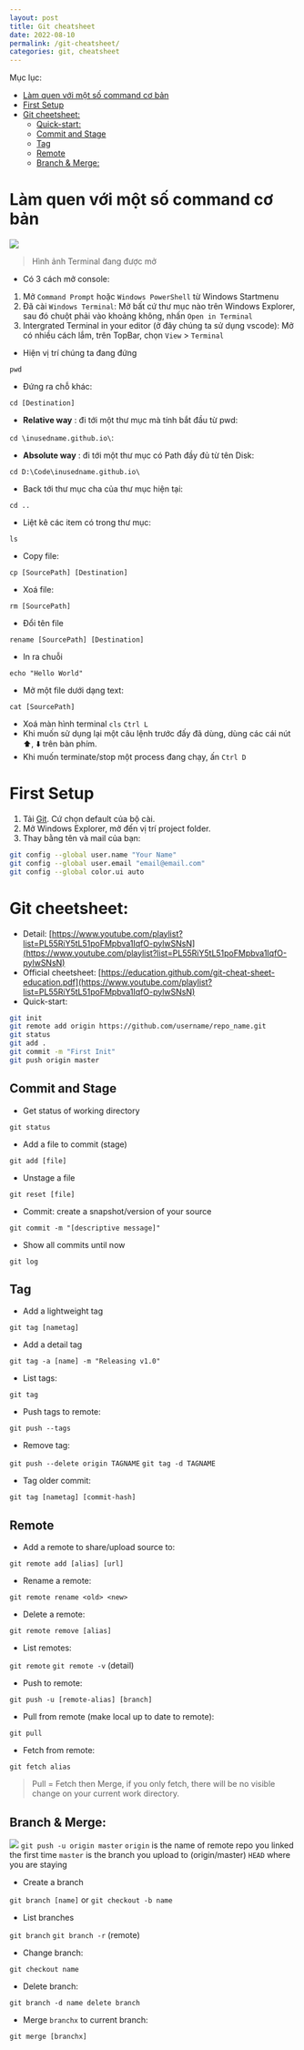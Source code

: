 ```yaml
---
layout: post
title: Git cheatsheet
date: 2022-08-10
permalink: /git-cheatsheet/
categories: git, cheatsheet
---
```


Mục lục:
- [Làm quen với một số command cơ bản](#l-m-quen-v-i-m-t-s--command-c--b-n)
- [First Setup](#first-setup)
- [Git cheetsheet:](#git-cheetsheet-)
  * [Quick-start:](#quick-start-)
  * [Commit and Stage](#commit-and-stage)
  * [Tag](#tag)
  * [Remote](#remote)
  * [Branch & Merge:](#branch---merge-)

# Làm quen với một số command cơ bản
![](/images/git/terminal-screen.png)
> Hình ảnh Terminal đang được mở

- Có 3 cách mở console:
1. Mở `Command Prompt` hoặc `Windows PowerShell` từ Windows Startmenu
2. Đã cài `Windows Terminal`: Mở bất cứ thư mục nào trên Windows Explorer, sau đó chuột phải vào khoảng không, nhấn `Open in Terminal`
3. Intergrated Terminal in your editor (ở đây chúng ta sử dụng vscode): Mở có nhiều cách lắm, trên TopBar, chọn `View` > `Terminal`

- Hiện vị trí chúng ta đang đứng

```pwd```
- Đứng ra chỗ khác:

```cd [Destination]```
- __Relative way__ : đi tới một thư mục mà tính bắt đầu từ pwd:

```cd \inusedname.github.io\```: 
- __Absolute way__ : đi tới một thư mục có Path đầy đủ từ tên Disk:

```cd D:\Code\inusedname.github.io\```
- Back tới thư mục cha của thư mục hiện tại:

```cd ..```
- Liệt kê các item có trong thư mục:

```ls```
- Copy file:

```cp [SourcePath] [Destination]```
- Xoá file:

```rm [SourcePath]```
- Đổi tên file

```rename [SourcePath] [Destination]```
- In ra chuỗi

```echo "Hello World"```
- Mở một file dưới dạng text:

```cat [SourcePath]```
- Xoá màn hình terminal
```cls```
`Ctrl L`
- Khi muốn sử dụng lại một câu lệnh trước đấy đã dùng, dùng các cái nút ⬆️, ⬇️ trên bàn phím.
- Khi muốn terminate/stop một process đang chạy, ấn `Ctrl D`

# First Setup
1. Tải [Git](https://git-scm.com/). Cứ chọn default của bộ cài.
2. Mở Windows Explorer, mở đến vị trí project folder.
3. Thay bằng tên và mail của bạn:
```bash
git config --global user.name "Your Name"
git config --global user.email "email@email.com"
git config --global color.ui auto
```

# Git cheetsheet:
- Detail: [https://www.youtube.com/playlist?list=PL55RiY5tL51poFMpbva1IqfO-pylwSNsN](https://www.youtube.com/playlist?list=PL55RiY5tL51poFMpbva1IqfO-pylwSNsN)
- Official cheetsheet: [https://education.github.com/git-cheat-sheet-education.pdf](https://www.youtube.com/playlist?list=PL55RiY5tL51poFMpbva1IqfO-pylwSNsN)
- Quick-start:
```bash
git init
git remote add origin https://github.com/username/repo_name.git
git status
git add .
git commit -m "First Init"
git push origin master
```

## Commit and Stage
- Get status of working directory

`git status`
- Add a file to commit (stage)

`git add [file]`
- Unstage a file

`git reset [file]`
- Commit: create a snapshot/version of your source

`git commit -m "[descriptive message]"`
- Show all commits until now

`git log` 

## Tag
- Add a lightweight tag

`git tag [nametag]`
- Add a detail tag

`git tag -a [name] -m "Releasing v1.0"`
- List tags:

`git tag`
- Push tags to remote:

`git push --tags`
- Remove tag:

`git push --delete origin TAGNAME`
`git tag -d TAGNAME`
- Tag older commit:

`git tag [nametag] [commit-hash]`
## Remote
- Add a remote to share/upload source to:

`git remote add [alias] [url]`
- Rename a remote:

`git remote rename <old> <new>`
- Delete a remote:

`git remote remove [alias]`
- List remotes:

`git remote`
`git remote -v` (detail)
- Push to remote:

`git push -u [remote-alias] [branch]`
- Pull from remote (make local up to date to remote):

`git pull`
- Fetch from remote:

`git fetch alias`

> Pull = Fetch then Merge, if you only fetch, there will be no visible change on your current work directory.

## Branch & Merge:
![](/images/git/branch.jpg)
`git push -u origin master`
`origin` is the name of remote repo you linked the first time
`master` is the branch you upload to (origin/master)
`HEAD` where you are staying
- Create a branch

`git branch [name]` or `git checkout -b name`
- List branches

`git branch`
`git branch -r` (remote)
- Change branch:

`git checkout name`
- Delete branch:

`git branch -d name delete branch`
- Merge `branchx` to current branch:

`git merge [branchx]`